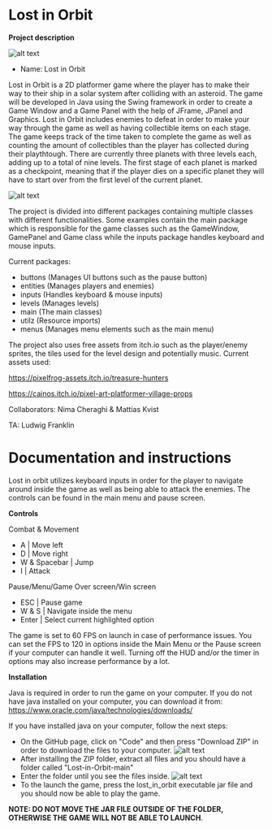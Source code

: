 # Lost in Orbit

**Project description**

![alt text](https://cdn.discordapp.com/attachments/499631203452977173/1106308837625057411/image.png)

- Name: Lost in Orbit

Lost in Orbit is a 2D platformer game where the player has to make their way to their ship in a solar system after colliding with an asteroid. The game will be developed in Java using the Swing framework in order to create a Game Window and a Game Panel with the help of JFrame, JPanel and Graphics. Lost in Orbit includes enemies to defeat in order to make your way through the game as well as having collectible items on each stage. The game keeps track of the time taken to complete the game as well as counting the amount of collectibles than the player has collected during their playthtough. There are currently three planets with three levels each, adding up to a total of nine levels. The first stage of each planet is marked as a checkpoint, meaning that if the player dies on a specific planet they will have to start over from the first level of the current planet. 

![alt text](https://cdn.discordapp.com/attachments/499631203452977173/1106309288059748432/image.png)

The project is divided into different packages containing multiple classes with different functionalities. Some examples contain the main package which is responsible for the game classes such as the GameWindow, GamePanel and Game class while the inputs package handles keyboard and mouse inputs. 

Current packages:

- buttons (Manages UI buttons such as the pause button)
- entities (Manages players and enemies)
- inputs (Handles keyboard & mouse inputs)
- levels (Manages levels)
- main (The main classes)
- utilz (Resource imports)
- menus (Manages menu elements such as the main menu)

The project also uses free assets from itch.io such as the player/enemy sprites, the tiles used for the level design and potentially music. 
Current assets used: 

https://pixelfrog-assets.itch.io/treasure-hunters

https://cainos.itch.io/pixel-art-platformer-village-props

Collaborators: Nima Cheraghi & Mattias Kvist

TA: Ludwig Franklin

# Documentation and instructions

Lost in orbit utilizes keyboard inputs in order for the player to navigate around inside the game as well as being able to attack the enemies. The controls can be found in the main menu and pause screen. 

**Controls**

Combat & Movement
- A | Move left
- D | Move right
- W & Spacebar | Jump
- I | Attack

Pause/Menu/Game Over screen/Win screen
- ESC | Pause game
- W & S | Navigate inside the menu
- Enter | Select current highlighted option

The game is set to 60 FPS on launch in case of performance issues. You can set the FPS to 120 in options inside the Main Menu or the Pause screen if your computer can handle it well. Turning off the HUD and/or the timer in options may also increase performance by a lot.

**Installation**

Java is required in order to run the game on your computer. If you do not have java installed on your computer, you can download it from: https://www.oracle.com/java/technologies/downloads/

If you have installed java on your computer, follow the next steps:

- On the GitHub page, click on "Code" and then press "Download ZIP" in order to download the files to your computer.
![alt text](https://cdn.discordapp.com/attachments/499631203452977173/1106314104303517706/image.png)
- After installing the ZIP folder, extract all files and you should have a folder called "Lost-in-Orbit-main"
- Enter the folder until you see the files inside.
![alt text](https://cdn.discordapp.com/attachments/499631203452977173/1106314529891156068/image.png)
- To the launch the game, press the lost_in_orbit executable jar file and you should now be able to play the game.

 **NOTE: DO NOT MOVE THE JAR FILE OUTSIDE OF THE FOLDER, OTHERWISE THE GAME WILL NOT BE ABLE TO LAUNCH**. 
